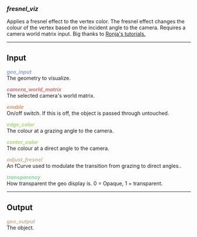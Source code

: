 ### ***fresnel_viz***
Applies a fresnel effect to the vertex color.  The fresnel effect changes the colour of the vertex based on the incident angle to the camera. Requires a camera world matrix input.  Big thanks to [Ronja's tutorials.](https://www.ronja-tutorials.com/post/012-fresnel/)<br />

***
## Input
<span style="color:#90A3F4">***geo_input***</span>
<br />The geometry to visualize.

<span style="color:#E67373">***camera_world_matrix***</span>
<br />The selected camera's world matrix.

<span style="color:#E69963">***enable***</span>
<br />On/off switch.  If this is off, the object is passed through untouched.

<span style="color:#A8D977">***edge_color***</span>
<br />The colour at a grazing angle to the camera.

<span style="color:#A8D977">***center_color***</span>
<br />The colour at a direct angle to the camera.

<span style="color:#CCB699">***adjust_fresnel***</span>
<br />An fCurve used to modulate the transition from grazing to direct angles..

<span style="color:#82D99F">***transparency***</span>
<br />How transparent the geo display is. 0 = Opaque, 1 = transparent.

***
## Output
<span style="color:#CCB699">***geo_output***</span>
<br />The object.


